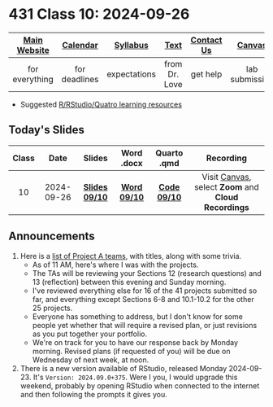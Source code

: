 # 431 Class 10: 2024-09-26

[Main Website](https://thomaselove.github.io/431-2024/) | [Calendar](https://thomaselove.github.io/431-2024/calendar.html) | [Syllabus](https://thomaselove.github.io/431-syllabus-2024/) | [Text](https://thomaselove.github.io/431-book/) | [Contact Us](https://thomaselove.github.io/431-2024/contact.html) | [Canvas](https://canvas.case.edu) | [Data and Code](https://github.com/THOMASELOVE/431-data)
:-----------: | :--------------: | :----------: | :---------: | :-------------: | :-----------: | :------------:
for everything | for deadlines | expectations | from Dr. Love | get help | lab submission | for downloads

- Suggested [R/RStudio/Quatro learning resources](https://thomaselove.github.io/431-2024/resources.html)

## Today's Slides

Class | Date | Slides | Word .docx | Quarto .qmd | Recording
:---: | :--------: | :------: | :------: | :------: | :-------------:
10 | 2024-09-26 | **[Slides 09/10](https://thomaselove.github.io/431-slides-2024/class09.html)** | **[Word 09/10](https://thomaselove.github.io/431-slides-2024/class09w.docx)** | **[Code 09/10](https://github.com/THOMASELOVE/431-slides-2024/blob/main/class09.qmd)** | Visit [Canvas](https://canvas.case.edu/), select **Zoom** and **Cloud Recordings**

## Announcements

1. Here is a [list of Project A teams](https://github.com/THOMASELOVE/431-classes-2024/blob/main/projectA/projectA_teams.md), with titles, along with some trivia.
    - As of 11 AM, here's where I was with the projects.
    - The TAs will be reviewing your Sections 12 (research questions) and 13 (reflection) between this evening and Sunday morning.
    - I've reviewed everything else for 16 of the 41 projects submitted so far, and everything except Sections 6-8 and 10.1-10.2 for the other 25 projects.
    - Everyone has something to address, but I don't know for some people yet whether that will require a revised plan, or just revisions as you put together your portfolio.
    - We're on track for you to have our response back by Monday morning. Revised plans (if requested of you) will be due on Wednesday of next week, at noon.
2. There is a new version available of RStudio, released Monday 2024-09-23. It's `Version: 2024.09.0+375`. Were I you, I would upgrade this weekend, probably by opening RStudio when connected to the internet and then following the prompts it gives you.

